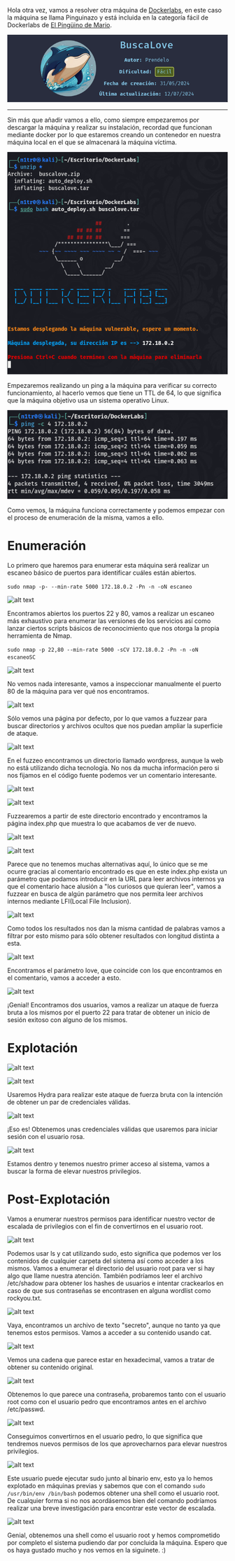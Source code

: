
Hola otra vez, vamos a resolver otra máquina de [Dockerlabs](https://dockerlabs.es/#/), en este caso la máquina se llama Pinguinazo y está incluida en la categoría fácil de Dockerlabs de [El Pingüino de Mario](https://www.youtube.com/channel/UCGLfzfKRUsV6BzkrF1kJGsg).

![alt text](images/image.png)

---------------------------------------------------------------------------------------------------------------------------------------------------

Sin más que añadir vamos a ello, como siempre empezaremos por descargar la máquina y realizar su instalación, recordad que funcionan mediante docker por lo que estaremos creando un contenedor en nuestra máquina local en el que se almacenará la máquina víctima.

![alt text](images/image-1.png)

Empezaremos realizando un ping a la máquina para verificar su correcto funcionamiento, al hacerlo vemos que tiene un TTL de 64, lo que significa que la máquina objetivo usa un sistema operativo Linux.

![alt text](images/image-2.png)

Como vemos, la máquina funciona correctamente y podemos empezar con el proceso de enumeración de la misma, vamos a ello.

# Enumeración

Lo primero que haremos para enumerar esta máquina será realizar un escaneo básico de puertos para identificar cuáles están abiertos.

```sudo nmap -p- --min-rate 5000 172.18.0.2 -Pn -n -oN escaneo```

![alt text](images/image-3.png)

Encontramos abiertos los puertos 22 y 80, vamos a realizar un escaneo más exhaustivo para enumerar las versiones de los servicios así como lanzar ciertos scripts básicos de reconocimiento que nos otorga la propia herramienta de Nmap.

``sudo nmap -p 22,80 --min-rate 5000 -sCV 172.18.0.2 -Pn -n -oN escaneoSC``

![alt text](images/image-4.png)

No vemos nada interesante, vamos a inspeccionar manualmente el puerto 80 de la máquina para ver qué nos encontramos.

![alt text](images/image-5.png)

Sólo vemos una página por defecto, por lo que vamos a fuzzear para buscar directorios y archivos ocultos que nos puedan ampliar la superficie de ataque.

![alt text](images/image-6.png)

En el fuzzeo encontramos un directorio llamado wordpress, aunque la web no está utilizando dicha tecnología. No nos da mucha información pero si nos fijamos en el código fuente podemos ver un comentario interesante.

![alt text](images/image-7.png)

![alt text](images/image-8.png)

Fuzzearemos a partir de este directorio encontrado y encontramos la página index.php que muestra lo que acabamos de ver de nuevo.

![alt text](images/image-9.png)

![alt text](images/image-10.png)

Parece que no tenemos muchas alternativas aquí, lo único que se me ocurre gracias al comentario encontrado es que en este index.php exista un parámetro que podamos introducir en la URL para leer archivos internos ya que el comentario hace alusión a "los curiosos que quieran leer", vamos a fuzzear en busca de algún parámetro que nos permita leer archivos internos mediante LFI(Local File Inclusion).

![alt text](images/image-11.png)

Como todos los resultados nos dan la misma cantidad de palabras vamos a filtrar por esto mismo para sólo obtener resultados con longitud distinta a esta.

![alt text](images/image-12.png)

Encontramos el parámetro love, que coincide con los que encontramos en el comentario, vamos a acceder a esto.

![alt text](images/image-13.png)

¡Genial! Encontramos dos usuarios, vamos a realizar un ataque de fuerza bruta a los mismos por el puerto 22 para tratar de obtener un inicio de sesión exitoso con alguno de los mismos.

# Explotación

![alt text](images/image-14.png)

![alt text](images/image-15.png)

Usaremos Hydra para realizar este ataque de fuerza bruta con la intención de obtener un par de credenciales válidas.

![alt text](images/image-16.png)

¡Eso es! Obtenemos unas credenciales válidas que usaremos para iniciar sesión con el usuario rosa.

![alt text](images/image-17.png)

Estamos dentro y tenemos nuestro primer acceso al sistema, vamos a buscar la forma de elevar nuestros privilegios.

# Post-Explotación

Vamos a enumerar nuestros permisos para identificar nuestro vector de escalada de privilegios con el fin de convertirnos en el usuario root.

![alt text](images/image-18.png)

Podemos usar ls y cat utilizando sudo, esto significa que podemos ver los contenidos de cualquier carpeta del sistema así como acceder a los mismos. Vamos a enumerar el directorio del usuario root para ver si hay algo que llame nuestra atención. También podríamos leer el archivo /etc/shadow para obtener los hashes de usuarios e intentar crackearlos en caso de que sus contraseñas se encontrasen en alguna wordlist como rockyou.txt.

![alt text](images/image-19.png)

Vaya, encontramos un archivo de texto "secreto", aunque no tanto ya que tenemos estos permisos. Vamos a acceder a su contenido usando cat.

![alt text](images/image-20.png)

Vemos una cadena que parece estar en hexadecimal, vamos a tratar de obtener su contenido original.

![alt text](images/image-21.png)

Obtenemos lo que parece una contraseña, probaremos tanto con el usuario root como con el usuario pedro que encontramos antes en el archivo /etc/passwd.

![alt text](images/image-22.png)

Conseguimos convertirnos en el usuario pedro, lo que significa que tendremos nuevos permisos de los que aprovecharnos para elevar nuestros privilegios.

![alt text](images/image-23.png)

Este usuario puede ejecutar sudo junto al binario env, esto ya lo hemos explotado en máquinas previas y sabemos que con el comando ``sudo /usr/bin/env /bin/bash`` podemos obtener una shell como el usuario root. De cualquier forma si no nos acordásemos bien del comando podríamos realizar una breve investigación para encontrar este vector de escalada.

![alt text](images/image-24.png)

Genial, obtenemos una shell como el usuario root y hemos comprometido por completo el sistema pudiendo dar por concluida la máquina. Espero que os haya gustado mucho y nos vemos en la siguinete. :)





